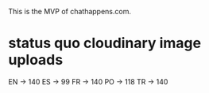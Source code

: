 This is the MVP of chathappens.com.


# status quo cloudinary image uploads

EN
-> 140
ES
-> 99
FR
-> 140
PO
-> 118
TR
-> 140
